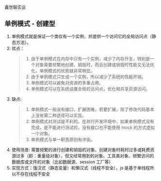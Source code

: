 鑫世联实业

## 单例模式 - 创建型

1. 单例模式就是保证一个类仅有一个实例，并提供一个访问它的全局访问点（静态方法）。
2. 优点：
    > 1. 由于单例模式在内存中只有一个实例，减少了内存开支，特别是一个对象需要频繁地创建、销毁时，而且创建或销毁时性能又无法优化，单例模式的优势就非常明显。
    > 2. 由于单例模式只生成一个实例，所以减少了系统的性能开销。
    > 3. 单例模式可以避免对资源的多重占用。
    > 4. 单例模式可以在系统设置全局的访问点，优化和共享资源访问。
3. 缺点:
    > 1. 单例模式一般没有接口，扩展困难，若要扩展，除了修改代码基本上没有第二种途径可以实现。
    > 2. 单例模式对测试是不利的。在并行开发环境中，如果单例模式没有完成，是不能进行测试的，没有接口也不能使用 mock 的方式虚拟一个对象。
    > 3. 单例模式与单一职责原则有冲突。
4. 使用场景: 需要频繁的进行创建和销毁的对象、创建对象时耗时过多或耗费资源过多（即：重量级对象），但又经常用到的对象、工具类对象、频繁访问的数据库或文件的对象（比如数据源、session 工厂等）
5. 实现方式：饿汉式（静态变量）和懒汉式（线程不安全），js 是基于单线程所以不存在线程不安全
